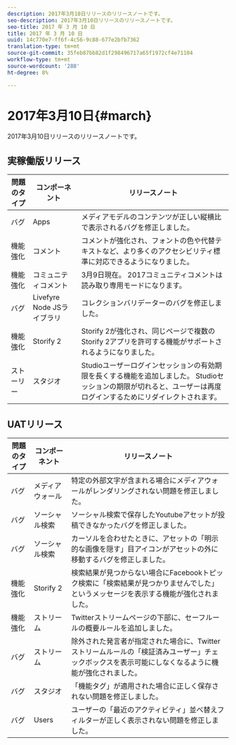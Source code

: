 ```yaml
---
description: 2017年3月10日リリースのリリースノートです。
seo-description: 2017年3月10日リリースのリリースノートです。
seo-title: 2017 年 3 月 10 日
title: 2017 年 3 月 10 日
uuid: 14c770e7-ff6f-4c56-9c88-677e2bfb7362
translation-type: tm+mt
source-git-commit: 35feb87bb82d1f298496717a65f1972cf4e71104
workflow-type: tm+mt
source-wordcount: '288'
ht-degree: 8%

---
```



# 2017年3月10日{#march}

2017年3月10日リリースのリリースノートです。

## 実稼働版リリース

| **問題のタイプ** | **コンポーネント** | **リリースノート** |
|---|---|---|
| バグ | Apps | メディアモデルのコンテンツが正しい縦横比で表示されるバグを修正しました。 |
| 機能強化 | コメント | コメントが強化され、フォントの色や代替テキストなど、より多くのアクセシビリティ標準に対応できるようになりました。 |
| 機能強化 | コミュニティコメント | 3月9日現在。 2017コミュニティコメントは読み取り専用モードになります。 |
| バグ | Livefyre Node JSライブラリ | コレクションバリデーターのバグを修正しました。 |
| 機能強化 | Storify 2 | Storify 2が強化され、同じページで複数のStorify 2アプリを許可する機能がサポートされるようになりました。 |
| ストーリー | スタジオ | Studioユーザーログインセッションの有効期限を長くする機能を追加しました。 Studioセッションの期限が切れると、ユーザーは再度ログインするためにリダイレクトされます。 |

## UATリリース

| **問題のタイプ** | **コンポーネント** | **リリースノート** |
|---|---|---|
| バグ | メディアウォール | 特定の外部文字が含まれる場合にメディアウォールがレンダリングされない問題を修正しました。 |
| バグ | ソーシャル検索 | ソーシャル検索で保存したYoutubeアセットが投稿できなかったバグを修正しました。 |
| バグ | ソーシャル検索 | カーソルを合わせたときに、アセットの「明示的な画像を隠す」目アイコンがアセットの外に移動するバグを修正しました。 |
| 機能強化 | Storify 2 | 検索結果が見つからない場合にFacebookトピック検索に「検索結果が見つかりませんでした」というメッセージを表示する機能が強化されました。 |
| 機能強化 | ストリーム | Twitterストリームページの下部に、セーフルールの概要ルールを追加しました。 |
| バグ | ストリーム | 除外された発言者が指定された場合に、Twitterストリームルールの「検証済みユーザー」チェックボックスを表示可能にしなくなるように機能が強化されました。 |
| バグ | スタジオ | 「機能タグ」が適用された場合に正しく保存されない問題を修正しました。 |
| バグ | Users | ユーザーの「最近のアクティビティ」並べ替えフィルターが正しく表示されない問題を修正しました。 |

